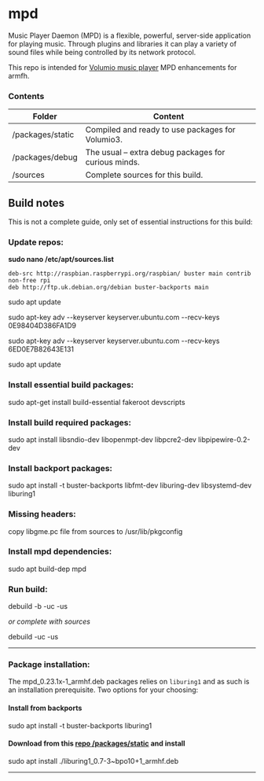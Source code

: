 # mpd

Music Player Daemon (MPD) is a flexible, powerful, server-side application for playing music. Through plugins and libraries it can play a variety of sound files while being controlled by its network protocol.

This repo is intended for [Volumio music player](https://volumio.com/) MPD enhancements for armfh.

### Contents


| Folder           | Content                                              |
| ------------------ | ------------------------------------------------------ |
| /packages/static | Compiled and ready to use packages for Volumio3.     |
| /packages/debug  | The usual – extra debug packages for curious minds. |
| /sources         | Complete sources for this build.                     |

## Build notes

This is not a complete guide, only set of essential instructions for this build:

### Update repos:

**sudo nano /etc/apt/sources.list**

```
deb-src http://raspbian.raspberrypi.org/raspbian/ buster main contrib non-free rpi
deb http://ftp.uk.debian.org/debian buster-backports main
```

sudo apt update

sudo apt-key adv --keyserver keyserver.ubuntu.com --recv-keys 0E98404D386FA1D9

sudo apt-key adv --keyserver keyserver.ubuntu.com --recv-keys 6ED0E7B82643E131

sudo apt update

### Install essential build packages:

sudo apt-get install build-essential fakeroot devscripts

### Install build required packages:

sudo apt install libsndio-dev libopenmpt-dev libpcre2-dev libpipewire-0.2-dev

### Install backport packages:

sudo apt install -t buster-backports libfmt-dev liburing-dev libsystemd-dev liburing1

### Missing headers:

copy libgme.pc file from sources to /usr/lib/pkgconfig

### Install mpd dependencies:

sudo apt build-dep mpd

### Run build:

debuild -b -uc -us

*or complete with sources*

debuild -uc -us

---

### Package installation:

The mpd_0.23.1x-1_armhf.deb packages relies on `liburing1` and as such is an installation prerequisite. Two options for your choosing:

#### Install from backports

sudo apt install -t buster-backports liburing1

#### Download from this [repo /packages/static](https://github.com/foonerd/volumio3-mpd/blob/main/packages/static/liburing1_0.7-3~bpo10%2B1_armhf.deb "liburing1_0.7-3~bpo10+1_armhf.deb") and install

sudo apt install ./liburing1_0.7-3~bpo10+1_armhf.deb

---
